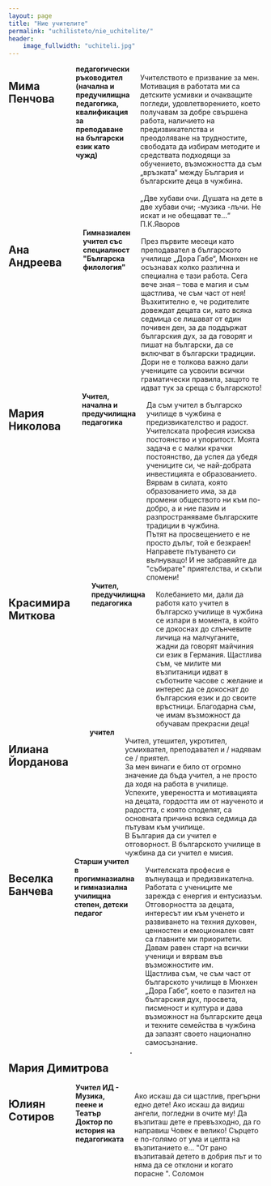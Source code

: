 ```yaml
---
layout: page
title: "Ние учителите"
permalink: "uchilisteto/nie_uchitelite/"
header:
    image_fullwidth: "uchiteli.jpg"
---
```



<div class="row">
	<div class="medium-3 columns t30">
		  <img class="b30" src="{{ site.urlimg }}MimaP.jpg" alt="">
	</div><!-- /.medium-5.columns -->
	<div class="medium-9 columns">
		<h2> Мима Пенчова</h2> <br/>
        <strong>педагогически ръководител <br/>
        (начална и предучилищна педагогика, квалификация за преподаване на български език като чужд) </strong> <br/>
        Учителството е призвание за мен. Мотивация в работата ми са детските усмивки и очакващите погледи, удовлетворението, което получавам за добре свършена работа, наличието на предизвикателства и преодоляване на трудностите, свободата да избирам методите и средствата подходящи за обучението, възможността да съм „връзката“ между България и българските деца в чужбина.  <br/><br/>
        „Две хубави очи. Душата на дете в две хубави очи; -музика -лъчи. Не искат и не обещават те…“ П.К.Яворов
	</div>
</div><!-- /.row -->

<div class="row">
	<div class="medium-3 columns t30">
		  <img class="b30" src="{{ site.urlimg }}Ana_Andreeva.jpg" alt="">
	</div><!-- /.medium-5.columns -->
	<div class="medium-9 columns">
		<h2>Ана Андреева</h2> <br/>
        <strong>Гимназиален учител със специалност "Българска филология"</strong> <br/>
        През първите месеци като преподавател в българското училище „Дора Габе“, Мюнхен не осъзнавах колко различна и специална е тази работа. Сега вече зная – това е магия и съм щастлива, че съм част от нея! Възхитително е, че родителите довеждат децата си, като всяка седмица се лишават от един почивен ден, за да поддържат българския дух, за да говорят и пишат на български, да се включват в български традиции. Дори не е толкова важно дали учениците са усвоили всички граматически правила, защото те идват тук за среща с българското!
    </div>
</div><!-- /.row -->
<div class="row">
	<div class="medium-3 columns t30">
		  <img class="b30" src="{{ site.urlimg }}Maria_Nikolova.jpg" alt="">
	</div><!-- /.medium-5.columns -->
	<div class="medium-9 columns">
		<h2>Мария Николова</h2> <br/>
        <strong>Учител, начална и предучилищна педагогика</strong> <br/>
		Да съм учител в българско училище в чужбина e предизвикателство и радост. Учителската професия  изисква постоянство и упоритост. Моята задача е с малки крачки постоянство, да успея да убедя учениците си, че  най-добрата инвестицията е образованието.  <br/>
		Вярвам в силата, която образованието има, за да промени обществото ни към по-добро, а и ние пазим и разпространяваме българските традиции в чужбина.  <br/>
		Пътят на просвещението е не просто дълъг, той е безкраен! Направете пътуването си вълнуващо! И не забравяйте да "събирате" приятелства, и скъпи спомени!
    </div>
</div><!-- /.row -->
<div class="row">
	<div class="medium-3 columns t30">
		  <img class="b30" src="{{ site.urlimg }}Krasimira_Mitkova.jpg" alt="">
	</div><!-- /.medium-5.columns -->
	<div class="medium-9 columns">
		<h2>Красимира Миткова</h2> <br/>
        <strong>Учител, предучилищна педагогика</strong> <br/>
		Колебанието ми, дали да работя като учител в българско училище в чужбина се изпари в момента, в който се докоснах до слънчевите личица на малчуганите, жадни да говорят майчиния си език в Германия. Щастлива съм, че милите ми възпитаници идват в съботните часове с желание и интерес да се докоснат до българския език и до своите връстници. Благодарна съм, че имам възможност да обучавам прекрасни деца!
    </div>
</div><!-- /.row -->
<div class="row">
	<div class="medium-3 columns t30">
		  <img class="b30" src="{{ site.urlimg }}Iliana_Yordanova.jpg" alt="">
	</div><!-- /.medium-5.columns -->
	<div class="medium-9 columns">
		<h2>Илиана Йорданова</h2> <br/>
        <strong>учител</strong> <br/>
		Учител, утешител, укротител, усмихвател, преподавател и / надявам се / приятел.<br/>
		За мен винаги е било от огромно значение да бъда учител, а не просто да ходя на работа в училище. Успехите, увереността и мотивацията на децата, гордостта им от наученото и радостта, с която споделят, са основната причина всяка седмица да пътувам към училище. <br/>
		В България да си учител е отговорност. В българското училище в чужбина да си учител е мисия.
    </div>
</div><!-- /.row -->
<div class="row">
	<div class="medium-3 columns t30">
		  <img class="b30" src="{{ site.urlimg }}Veselka_Bancheva.jpg" alt="">
	</div><!-- /.medium-5.columns -->
	<div class="medium-9 columns">
		<h2>Веселка Банчева</h2> <br/>
        <strong>Старши учител в прогимназиална и гимназиална училищна степен, детски педагог</strong> <br/>
		Учителската професия е вълнуваща и предизвикателна. Работата с учениците ме зарежда с енергия и ентусиазъм. Отговорността за децата, интересът им към ученето и развиването на техния духовен, ценностен и емоционален свят са главните ми приоритети. Давам равен старт на всички ученици и вярвам във възможностите им. <br/>
		Щастлива съм, че съм част от българското училище в Мюнхен „Дора Габе“, което е пазител на българския дух, просвета, писменост и култура и дава възможност на българските деца и техните семейства в чужбина да запазят своето национално самосъзнание.
    </div>
</div><!-- /.row -->
<div class="row">
	<div class="medium-3 columns t30">
		  <img class="b30" src="{{ site.urlimg }}uch.png" alt="">
	</div><!-- /.medium-5.columns -->
	<div class="medium-9 columns">
		<h2>Мария Димитрова</h2> <br/>
        <strong>.</strong> <br/>
    </div>
</div><!-- /.row -->
<div class="row">
	<div class="medium-3 columns t30">
		  <img class="b30" src="{{ site.urlimg }}Yulian_Sotirov.png" alt="">
	</div><!-- /.medium-5.columns -->
	<div class="medium-9 columns">
		<h2>Юлиян Сотиров</h2> <br/>
        <strong>Учител ИД - Музика, пеене и Театър  <br/>
		Доктор по история на педагогиката</strong> <br/>
		Ако искаш да си щастлив, прегърни едно дете! Ако искаш да видиш ангели, погледни в очите му! Да възпиташ дете е превъзходно, да го направиш Човек е велико! Сърцето е по-голямо от ума и целта на възпитанието е... "От рано възпитавай детето в добрия път и то няма да се отклони и когато порасне ". Соломон
    </div>
</div><!-- /.row -->
